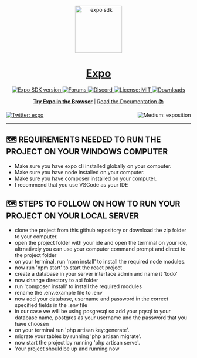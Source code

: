 <!-- Banner Image -->

<p align="center">
  <a href="https://expo.dev/">
    <img alt="expo sdk" height="128" src="./.github/resources/banner.png">
    <h1 align="center">Expo</h1>
  </a>
</p>

<p align="center">
   <a aria-label="SDK version" href="https://www.npmjs.com/package/expo" target="_blank">
    <img alt="Expo SDK version" src="https://img.shields.io/npm/v/expo.svg?style=flat-square&label=SDK&labelColor=000000&color=4630EB" />
  </a>
  <a aria-label="Join our forums" href="https://forums.expo.dev" target="_blank">
    <img alt="Forums" src="https://img.shields.io/badge/Ask%20Questions%20-blue.svg?style=flat-square&logo=discourse&logoWidth=15&labelColor=000000&color=4630EB" />
  </a>
  <a aria-label="Join our Discord" href="https://discord.gg/4gtbPAdpaE" target="_blank">
    <img alt="Discord" src="https://img.shields.io/discord/695411232856997968.svg?style=flat-square&labelColor=000000&color=4630EB&logo=discord&logoColor=FFFFFF&label=" />
  </a>
  <a aria-label="Expo is free to use" href="https://github.com/expo/expo/blob/master/LICENSE" target="_blank">
    <img alt="License: MIT" src="https://img.shields.io/badge/License-MIT-success.svg?style=flat-square&color=33CC12" target="_blank" />
  </a>
  <a aria-label="expo downloads" href="http://www.npmtrends.com/expo" target="_blank">
    <img alt="Downloads" src="https://img.shields.io/npm/dm/expo.svg?style=flat-square&labelColor=gray&color=33CC12&label=Downloads" />
  </a>
</p>

<p align="center">
  <a aria-label="try expo with snack" href="https://snack.expo.dev"><b>Try Expo in the Browser</b></a>
 |
  <a aria-label="expo documentation" href="https://docs.expo.dev">Read the Documentation 📚</a>
</p>

<p>
  <a aria-label="Follow @expo on Twitter" href="https://twitter.com/intent/follow?screen_name=expo" target="_blank">
    <img  alt="Twitter: expo" src="https://img.shields.io/twitter/follow/expo.svg?style=flat-square&label=Follow%20%40expo&logo=TWITTER&logoColor=FFFFFF&labelColor=00aced&logoWidth=15&color=lightgray" target="_blank" />
  </a>
  <a aria-label="Follow Expo on Medium" href="https://blog.expo.dev">
    <img align="right" alt="Medium: exposition" src="https://img.shields.io/badge/Learn%20more%20on%20our%20blog-lightgray.svg?style=flat-square" target="_blank" />
  </a>
</p>
  
---

## 🗺 REQUIREMENTS NEEDED TO RUN THE PROJECT ON YOUR WINDOWS COMPUTER

- Make sure you have expo cli installed globally on your computer.
- Make sure you have node installed on your computer.
- Make sure you have composer installed on your computer.
- I recommend that you use VSCode as your IDE

## 🗺 STEPS TO FOLLOW ON HOW TO RUN YOUR PROJECT ON YOUR LOCAL SERVER

- clone the project from this github repository or download the zip folder to your computer.
- open the project folder with your ide and open the terminal on your ide, altrnatively you can use your computer command prompt and direct to the project folder
- on your terminal, run 'npm install' to install the required node modules.
- now run 'npm start' to start the react project
- create a database in your server interface admin and name it 'todo'
- now change directory to api folder
- run 'composer install' to install the required modules
- rename the .env.example file to .env
- now add your database, username and password in the correct specified fields in the .env file
- in our case we will be using posgresql so add your pqsql to your database name, postgres as your username and the password that you have choosen
- on your terminal run 'php artisan key:generate'.
- migrate your tables by running 'php artisan migrate'.
- now start the project by running 'php artisan serve'.
- Your project should be up and running now
